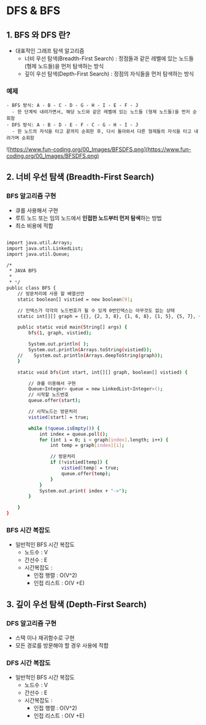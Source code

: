# DFS & BFS

## 1. BFS 와 DFS 란?

- 대표적인 그래프 탐색 알고리즘
    - 너비 우선 탐색(Breadth-First Search)
    : 정점들과 같은 레벨에 있는 노드들 (형제 노드들)을 먼저 탐색하는 방식
    - 깊이 우선 탐색(Depth-First Search)
    : 정점의 자식들을 먼저 탐색하는 방식

### 예제

```
- BFS 방식: A - B - C - D - G - H - I - E - F - J
  - 한 단계씩 내려가면서, 해당 노드와 같은 레벨에 있는 노드들 (형제 노드들)을 먼저 순회함
- DFS 방식: A - B - D - E - F - C - G - H - I - J
  - 한 노드의 자식을 타고 끝까지 순회한 후, 다시 돌아와서 다른 형제들의 자식을 타고 내려가며 순회함

```

![https://www.fun-coding.org/00_Images/BFSDFS.png](https://www.fun-coding.org/00_Images/BFSDFS.png)

## 2. 너비 우선 탐색 (Breadth-First Search)

### BFS 알고리즘 구현

- 큐를 사용해서 구현
- 루트 노드 또는 임의 노드에서 **인접한 노드부터 먼저 탐색**하는 방법
- 최소 비용에 적합

```bash

import java.util.Arrays;
import java.util.LinkedList;
import java.util.Queue;

/*
 * JAVA BFS
 *
 * */
public class BFS {
    // 방문처리에 사용 할 배열선언
    static boolean[] vistied = new boolean[9];

    // 인덱스가 각각의 노드번호가 될 수 있게 0번인덱스는 아무것도 없는 상태
    static int[][] graph = {{}, {2, 3, 8}, {1, 6, 8}, {1, 5}, {5, 7}, {3, 4, 7}, {2}, {4, 5}, {1, 2}};

    public static void main(String[] args) {
        bfs(1, graph, vistied);

        System.out.println( );
        System.out.println(Arrays.toString(vistied));
    //    System.out.println(Arrays.deepToString(graph));
    }

    static void bfs(int start, int[][] graph, boolean[] vistied) {

        // 큐를 이용해서 구현
        Queue<Integer> queue = new LinkedList<Integer>();
        // 시작할 노드번호
        queue.offer(start);

        // 시작노드는 방문처리
        vistied[start] = true;

        while (!queue.isEmpty()) {
            int index = queue.poll();
            for (int i = 0; i < graph[index].length; i++) {
                int temp = graph[index][i];

                // 방문처리
                if (!vistied[temp]) {
                    vistied[temp] = true;
                    queue.offer(temp);
                }
            }
            System.out.print( index + "->");
        }

    }
}
```

### BFS 시간 복잡도

- 일반적인 BFS 시간 복잡도
    - 노드수 : V
    - 간선수 : E
    - 시간복잡도 :
        - 인접 행렬 : O(V^2)
        - 인접 리스트 : O(V +E)

## 3. 깊이 우선 탐색 (Depth-First Search)

### DFS 알고리즘 구현

- 스택 이나 재귀함수로 구현
- 모든 경로를 방문해야 할 경우 사용에 적합

### DFS 시간 복잡도

- 일반적인 BFS 시간 복잡도
    - 노드수 : V
    - 간선수 : E
    - 시간복잡도 :
        - 인접 행렬 : O(V^2)
        - 인접 리스트 : O(V +E)